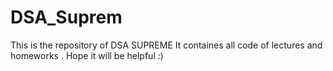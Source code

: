 # DSA_Suprem
This is the repository of DSA SUPREME It containes all code of lectures and homeworks . Hope it will be helpful :)
